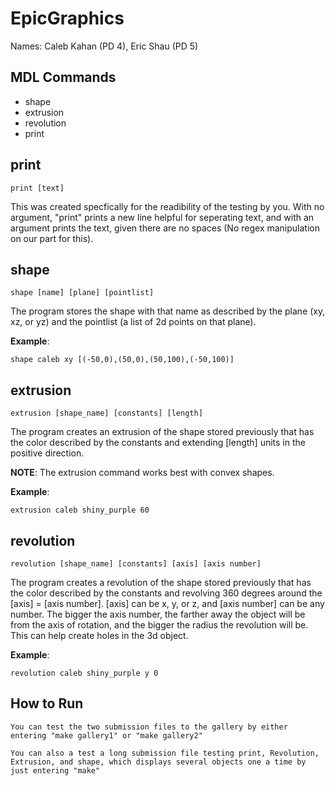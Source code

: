 # EpicGraphics

Names: Caleb Kahan (PD 4), Eric Shau (PD 5)

## MDL Commands

- shape
- extrusion
- revolution
- print

## print

```
print [text]
```

This was created specfically for the readibility of the testing by you. With no argument, "print" prints a new line helpful for seperating text, and with an argument prints the text, given there are no spaces (No regex manipulation on our part for this). 


## shape

```
shape [name] [plane] [pointlist]
```

The program stores the shape with that name as described by the plane (xy, xz, or yz) and the pointlist (a list of 2d points on that plane).

**Example**:
```
shape caleb xy [(-50,0),(50,0),(50,100),(-50,100)]
```

## extrusion

```
extrusion [shape_name] [constants] [length]
```

The program creates an extrusion of the shape stored previously that has the color described by the constants and extending [length] units in the positive direction.

**NOTE**: The extrusion command works best with convex shapes.

**Example**:
```
extrusion caleb shiny_purple 60
```

## revolution

```
revolution [shape_name] [constants] [axis] [axis number]
```

The program creates a revolution of the shape stored previously that has the color described by the constants and revolving 360 degrees around the [axis] = [axis number]. [axis] can be x, y, or z, and [axis number] can be any number. The bigger the axis number, the farther away the object will be from the axis of rotation, and the bigger the radius the revolution will be. This can help create holes in the 3d object. 

**Example**:
```
revolution caleb shiny_purple y 0
```

## How to Run
```
You can test the two submission files to the gallery by either entering "make gallery1" or "make gallery2"
```
```
You can also a test a long submission file testing print, Revolution, Extrusion, and shape, which displays several objects one a time by just entering "make"
```

